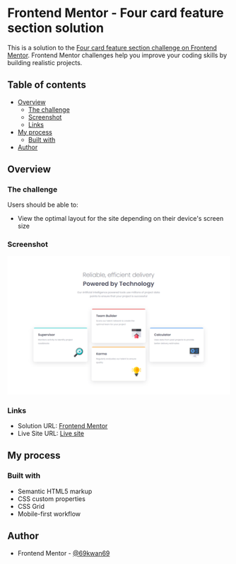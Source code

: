 # Frontend Mentor - Four card feature section solution

This is a solution to the [Four card feature section challenge on Frontend Mentor](https://www.frontendmentor.io/challenges/four-card-feature-section-weK1eFYK). Frontend Mentor challenges help you improve your coding skills by building realistic projects. 

## Table of contents

- [Overview](#overview)
  - [The challenge](#the-challenge)
  - [Screenshot](#screenshot)
  - [Links](#links)
- [My process](#my-process)
  - [Built with](#built-with)
- [Author](#author)

## Overview

### The challenge

Users should be able to:

- View the optimal layout for the site depending on their device's screen size

### Screenshot

![](./images/screenshot.png)

### Links

- Solution URL: [Frontend Mentor](https://www.frontendmentor.io/solutions/four-card-feature-section-F9n00p6Okz)
- Live Site URL: [Live site](https://69kwan69.github.io/four-card-feature-section/)

## My process

### Built with

- Semantic HTML5 markup
- CSS custom properties
- CSS Grid
- Mobile-first workflow

## Author

- Frontend Mentor - [@69kwan69](https://www.frontendmentor.io/profile/69kwan69)
